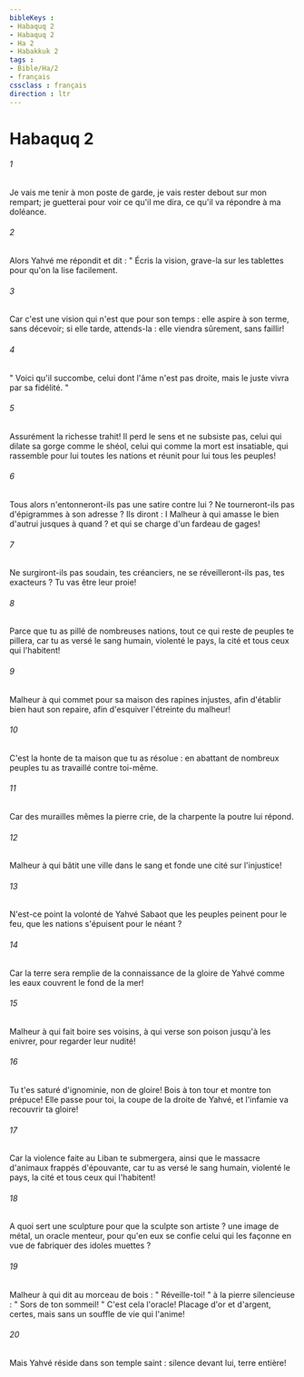 ```yaml
---
bibleKeys : 
- Habaquq 2
- Habaquq 2
- Ha 2
- Habakkuk 2
tags : 
- Bible/Ha/2
- français
cssclass : français
direction : ltr
---
```


# Habaquq 2

###### 1
Je vais me tenir à mon poste de garde, je vais rester debout sur mon rempart; je guetterai pour voir ce qu'il me dira, ce qu'il va répondre à ma doléance. 
###### 2
Alors Yahvé me répondit et dit : " Écris la vision, grave-la sur les tablettes pour qu'on la lise facilement. 
###### 3
Car c'est une vision qui n'est que pour son temps : elle aspire à son terme, sans décevoir; si elle tarde, attends-la : elle viendra sûrement, sans faillir! 
###### 4
" Voici qu'il succombe, celui dont l'âme n'est pas droite, mais le juste vivra par sa fidélité. " 
###### 5
Assurément la richesse trahit! Il perd le sens et ne subsiste pas, celui qui dilate sa gorge comme le shéol, celui qui comme la mort est insatiable, qui rassemble pour lui toutes les nations et réunit pour lui tous les peuples! 
###### 6
Tous alors n'entonneront-ils pas une satire contre lui ? Ne tourneront-ils pas d'épigrammes à son adresse ? Ils diront : I Malheur à qui amasse le bien d'autrui jusques à quand ? et qui se charge d'un fardeau de gages! 
###### 7
Ne surgiront-ils pas soudain, tes créanciers, ne se réveilleront-ils pas, tes exacteurs ? Tu vas être leur proie! 
###### 8
Parce que tu as pillé de nombreuses nations, tout ce qui reste de peuples te pillera, car tu as versé le sang humain, violenté le pays, la cité et tous ceux qui l'habitent! 
###### 9
Malheur à qui commet pour sa maison des rapines injustes, afin d'établir bien haut son repaire, afin d'esquiver l'étreinte du malheur! 
###### 10
C'est la honte de ta maison que tu as résolue : en abattant de nombreux peuples tu as travaillé contre toi-même. 
###### 11
Car des murailles mêmes la pierre crie, de la charpente la poutre lui répond. 
###### 12
Malheur à qui bâtit une ville dans le sang et fonde une cité sur l'injustice! 
###### 13
N'est-ce point la volonté de Yahvé Sabaot que les peuples peinent pour le feu, que les nations s'épuisent pour le néant ? 
###### 14
Car la terre sera remplie de la connaissance de la gloire de Yahvé comme les eaux couvrent le fond de la mer! 
###### 15
Malheur à qui fait boire ses voisins, à qui verse son poison jusqu'à les enivrer, pour regarder leur nudité! 
###### 16
Tu t'es saturé d'ignominie, non de gloire! Bois à ton tour et montre ton prépuce! Elle passe pour toi, la coupe de la droite de Yahvé, et l'infamie va recouvrir ta gloire! 
###### 17
Car la violence faite au Liban te submergera, ainsi que le massacre d'animaux frappés d'épouvante, car tu as versé le sang humain, violenté le pays, la cité et tous ceux qui l'habitent! 
###### 18
A quoi sert une sculpture pour que la sculpte son artiste ? une image de métal, un oracle menteur, pour qu'en eux se confie celui qui les façonne en vue de fabriquer des idoles muettes ? 
###### 19
Malheur à qui dit au morceau de bois : " Réveille-toi! " à la pierre silencieuse : " Sors de ton sommeil! " C'est cela l'oracle! Placage d'or et d'argent, certes, mais sans un souffle de vie qui l'anime! 
###### 20
Mais Yahvé réside dans son temple saint : silence devant lui, terre entière! 
